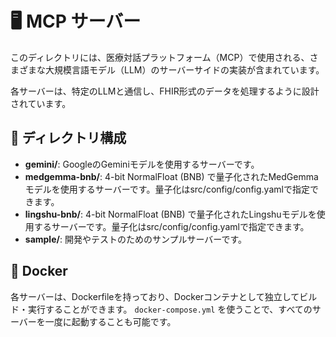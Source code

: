 # 🖥️ MCP サーバー

このディレクトリには、医療対話プラットフォーム（MCP）で使用される、さまざまな大規模言語モデル（LLM）のサーバーサイドの実装が含まれています。

各サーバーは、特定のLLMと通信し、FHIR形式のデータを処理するように設計されています。

## 📂 ディレクトリ構成

- **gemini/**: GoogleのGeminiモデルを使用するサーバーです。
- **medgemma-bnb/**: 4-bit NormalFloat (BNB) で量子化されたMedGemmaモデルを使用するサーバーです。量子化はsrc/config/config.yamlで指定できます。
- **lingshu-bnb/**: 4-bit NormalFloat (BNB) で量子化されたLingshuモデルを使用するサーバーです。量子化はsrc/config/config.yamlで指定できます。
- **sample/**: 開発やテストのためのサンプルサーバーです。

## 🐳 Docker

各サーバーは、Dockerfileを持っており、Dockerコンテナとして独立してビルド・実行することができます。
`docker-compose.yml` を使うことで、すべてのサーバーを一度に起動することも可能です。
